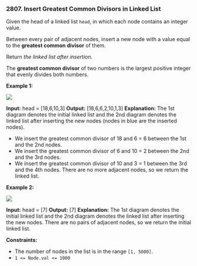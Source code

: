 ### 2807\. Insert Greatest Common Divisors in Linked List

Given the head of a linked list `head`, in which each node contains an integer value.

Between every pair of adjacent nodes, insert a new node with a value equal to the **greatest common divisor** of them.

Return _the linked list after insertion_.

The **greatest common divisor** of two numbers is the largest positive integer that evenly divides both numbers.

**Example 1:**

![](https://assets.leetcode.com/uploads/2023/07/18/ex1_copy.png)

**Input:** head = \[18,6,10,3\]
**Output:** \[18,6,6,2,10,1,3\]
**Explanation:** The 1st diagram denotes the initial linked list and the 2nd diagram denotes the linked list after inserting the new nodes (nodes in blue are the inserted nodes).
- We insert the greatest common divisor of 18 and 6 = 6 between the 1st and the 2nd nodes.
- We insert the greatest common divisor of 6 and 10 = 2 between the 2nd and the 3rd nodes.
- We insert the greatest common divisor of 10 and 3 = 1 between the 3rd and the 4th nodes.
There are no more adjacent nodes, so we return the linked list.

**Example 2:**

![](https://assets.leetcode.com/uploads/2023/07/18/ex2_copy1.png)

**Input:** head = \[7\]
**Output:** \[7\]
**Explanation:** The 1st diagram denotes the initial linked list and the 2nd diagram denotes the linked list after inserting the new nodes.
There are no pairs of adjacent nodes, so we return the initial linked list.

**Constraints:**

*   The number of nodes in the list is in the range `[1, 5000]`.
*   `1 <= Node.val <= 1000`
